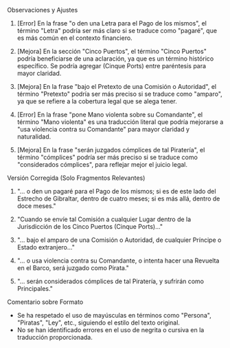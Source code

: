 Observaciones y Ajustes

1. [Error] En la frase "o den una Letra para el Pago de los mismos", el término "Letra" podría ser más claro si se traduce como "pagaré", que es más común en el contexto financiero.
   
2. [Mejora] En la sección "Cinco Puertos", el término "Cinco Puertos" podría beneficiarse de una aclaración, ya que es un término histórico específico. Se podría agregar (Cinque Ports) entre paréntesis para mayor claridad.

3. [Mejora] En la frase "bajo el Pretexto de una Comisión o Autoridad", el término "Pretexto" podría ser más preciso si se traduce como "amparo", ya que se refiere a la cobertura legal que se alega tener.

4. [Error] En la frase "pone Mano violenta sobre su Comandante", el término "Mano violenta" es una traducción literal que podría mejorarse a "usa violencia contra su Comandante" para mayor claridad y naturalidad.

5. [Mejora] En la frase "serán juzgados cómplices de tal Piratería", el término "cómplices" podría ser más preciso si se traduce como "considerados cómplices", para reflejar mejor el juicio legal.

Versión Corregida (Solo Fragmentos Relevantes)

1. "... o den un pagaré para el Pago de los mismos; si es de este lado del Estrecho de Gibraltar, dentro de cuatro meses; si es más allá, dentro de doce meses."

2. "Cuando se envíe tal Comisión a cualquier Lugar dentro de la Jurisdicción de los Cinco Puertos (Cinque Ports)..."

3. "... bajo el amparo de una Comisión o Autoridad, de cualquier Príncipe o Estado extranjero..."

4. "... o usa violencia contra su Comandante, o intenta hacer una Revuelta en el Barco, será juzgado como Pirata."

5. "... serán considerados cómplices de tal Piratería, y sufrirán como Principales."

Comentario sobre Formato

- Se ha respetado el uso de mayúsculas en términos como "Persona", "Piratas", "Ley", etc., siguiendo el estilo del texto original.
- No se han identificado errores en el uso de negrita o cursiva en la traducción proporcionada.